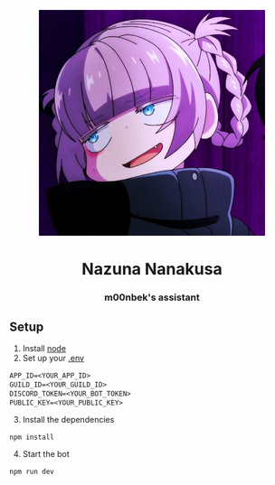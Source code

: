<p align="center">
 <img width=400px src="assets/nazuna.jpg" alt="Nazuna avatar">
 <h1 align="center">Nazuna Nanakusa</h1>
 <h3 align="center">m00nbek's assistant</h3>
</p>

## Setup
1. Install [node](https://nodejs.org)
2. Set up your [.env](.env.sample)
```env
APP_ID=<YOUR_APP_ID>
GUILD_ID=<YOUR_GUILD_ID>
DISCORD_TOKEN=<YOUR_BOT_TOKEN>
PUBLIC_KEY=<YOUR_PUBLIC_KEY>
```
3. Install the dependencies
```
npm install
```
4. Start the bot
```
npm run dev
```

